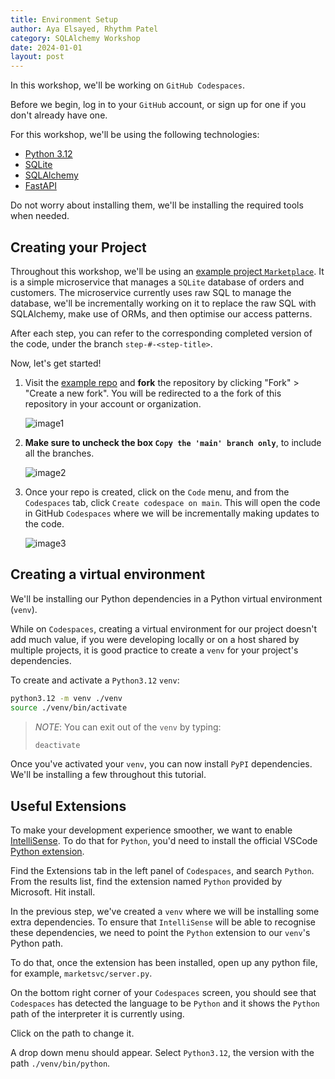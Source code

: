 ```yaml
---
title: Environment Setup
author: Aya Elsayed, Rhythm Patel
category: SQLAlchemy Workshop
date: 2024-01-01
layout: post
---
```


In this workshop, we'll be working on `GitHub Codespaces`.

Before we begin, log in to your `GitHub` account, or sign up for one if you don't already have one.

For this workshop, we'll be using the following technologies:

- [Python 3.12](https://hub.docker.com/_/python)
- [SQLite](https://www.sqlite.org/index.html)
- [SQLAlchemy](https://pypi.org/project/SQLAlchemy/)
- [FastAPI](https://fastapi.tiangolo.com/)

Do not worry about installing them, we'll be installing the required tools when needed.

## Creating your Project

Throughout this workshop, we'll be using an [example project `Marketplace`](https://github.com/rhythm-patel/sqlalchemy-workshop).
It is a simple microservice that manages a `SQLite` database of orders and customers.
The microservice currently uses raw SQL to manage the database, we'll be incrementally working on it to replace the raw SQL with SQLAlchemy, make use of ORMs, and then optimise our access patterns.

After each step, you can refer to the corresponding completed version of the code, under the branch `step-#-<step-title>`.

Now, let's get started!

1. Visit the [example repo](https://github.com/rhythm-patel/sqlalchemy-workshop) and **fork** the repository by clicking "Fork" > "Create a new fork".
You will be redirected to a the fork of this repository in your account or organization.

    ![image1](/sqlalchemy-wkshop/assets/gitbook/images/create_a_new_fork.png)

2. **Make sure to uncheck the box `Copy the 'main' branch only`**, to include all the branches.

    ![image2](/sqlalchemy-wkshop/assets/gitbook/images/copy_all_branches.png)

3. Once your repo is created, click on the `Code` menu, and from the `Codespaces` tab, click `Create codespace on main`.
This will open the code in GitHub `Codespaces` where we will be incrementally making updates to the code.

    ![image3](/sqlalchemy-wkshop/assets/gitbook/images/codespaces.png)

## Creating a virtual environment

We'll be installing our Python dependencies in a Python virtual environment (`venv`).

While on `Codespaces`, creating a virtual environment for our project doesn't add much value, if you were developing locally or on a host shared by multiple projects, it is good practice to create a `venv` for your project's dependencies.

To create and activate a `Python3.12` `venv`:

```sh
python3.12 -m venv ./venv
source ./venv/bin/activate
```

> _NOTE_: You can exit out of the `venv` by typing:
>
> ```sh
> deactivate
> ```

Once you've activated your `venv`, you can now install `PyPI` dependencies.
We'll be installing a few throughout this tutorial.

## Useful Extensions

To make your development experience smoother, we want to enable [IntelliSense](https://code.visualstudio.com/docs/editor/intellisense). To do that for `Python`, you'd need to install the official VSCode [Python extension](https://marketplace.visualstudio.com/items?itemName=ms-python.python).

Find the Extensions tab in the left panel of `Codespaces`, and search `Python`.
From the results list, find the extension named `Python` provided by Microsoft.
Hit install.

In the previous step, we've created a `venv` where we will be installing some extra dependencies. To ensure that `IntelliSense` will be able to recognise these dependencies, we need to point the `Python` extension to our `venv`'s Python path.

To do that, once the extension has been installed, open up any python file, for example, `marketsvc/server.py`.

On the bottom right corner of your `Codespaces` screen, you should see that `Codespaces` has detected the language to be `Python` and it shows the `Python` path of the interpreter it is currently using.

Click on the path to change it.

A drop down menu should appear.
Select `Python3.12`, the version with the path `./venv/bin/python`.

&nbsp;
